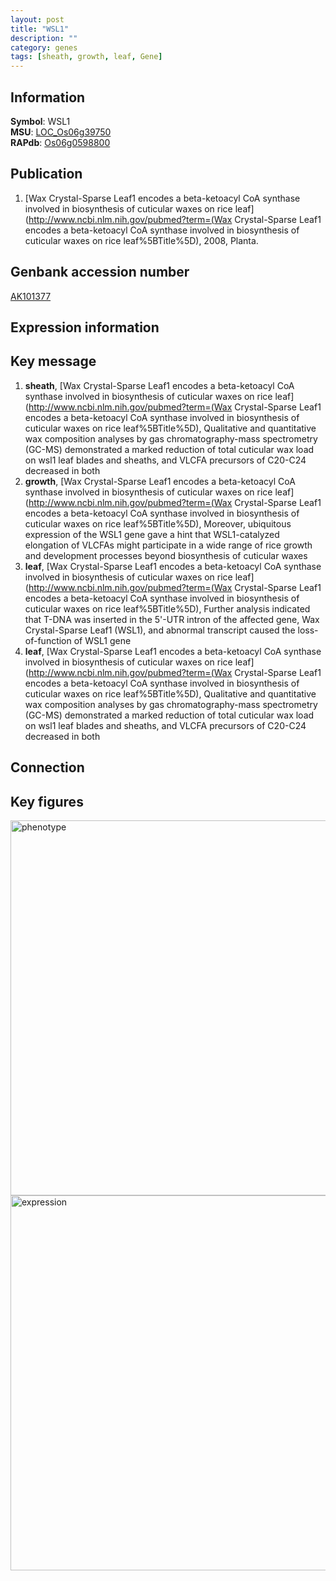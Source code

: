 ```yaml
---
layout: post
title: "WSL1"
description: ""
category: genes
tags: [sheath, growth, leaf, Gene]
---
```


## Information
__Symbol__: WSL1  
__MSU__: [LOC_Os06g39750](http://rice.plantbiology.msu.edu/cgi-bin/ORF_infopage.cgi?orf=LOC_Os06g39750)  
__RAPdb__: [Os06g0598800](http://rapdb.dna.affrc.go.jp/viewer/gbrowse_details/irgsp1?name=Os06g0598800)  

## Publication
1. [Wax Crystal-Sparse Leaf1 encodes a beta-ketoacyl CoA synthase involved in biosynthesis of cuticular waxes on rice leaf](http://www.ncbi.nlm.nih.gov/pubmed?term=(Wax Crystal-Sparse Leaf1 encodes a beta-ketoacyl CoA synthase involved in biosynthesis of cuticular waxes on rice leaf%5BTitle%5D), 2008, Planta.

## Genbank accession number
[AK101377](http://www.ncbi.nlm.nih.gov/nuccore/AK101377)

## Expression information

## Key message
1. __sheath__, [Wax Crystal-Sparse Leaf1 encodes a beta-ketoacyl CoA synthase involved in biosynthesis of cuticular waxes on rice leaf](http://www.ncbi.nlm.nih.gov/pubmed?term=(Wax Crystal-Sparse Leaf1 encodes a beta-ketoacyl CoA synthase involved in biosynthesis of cuticular waxes on rice leaf%5BTitle%5D),  Qualitative and quantitative wax composition analyses by gas chromatography-mass spectrometry (GC-MS) demonstrated a marked reduction of total cuticular wax load on wsl1 leaf blades and sheaths, and VLCFA precursors of C20-C24 decreased in both
2. __growth__, [Wax Crystal-Sparse Leaf1 encodes a beta-ketoacyl CoA synthase involved in biosynthesis of cuticular waxes on rice leaf](http://www.ncbi.nlm.nih.gov/pubmed?term=(Wax Crystal-Sparse Leaf1 encodes a beta-ketoacyl CoA synthase involved in biosynthesis of cuticular waxes on rice leaf%5BTitle%5D),  Moreover, ubiquitous expression of the WSL1 gene gave a hint that WSL1-catalyzed elongation of VLCFAs might participate in a wide range of rice growth and development processes beyond biosynthesis of cuticular waxes
3. __leaf__, [Wax Crystal-Sparse Leaf1 encodes a beta-ketoacyl CoA synthase involved in biosynthesis of cuticular waxes on rice leaf](http://www.ncbi.nlm.nih.gov/pubmed?term=(Wax Crystal-Sparse Leaf1 encodes a beta-ketoacyl CoA synthase involved in biosynthesis of cuticular waxes on rice leaf%5BTitle%5D),  Further analysis indicated that T-DNA was inserted in the 5'-UTR intron of the affected gene, Wax Crystal-Sparse Leaf1 (WSL1), and abnormal transcript caused the loss-of-function of WSL1 gene
4. __leaf__, [Wax Crystal-Sparse Leaf1 encodes a beta-ketoacyl CoA synthase involved in biosynthesis of cuticular waxes on rice leaf](http://www.ncbi.nlm.nih.gov/pubmed?term=(Wax Crystal-Sparse Leaf1 encodes a beta-ketoacyl CoA synthase involved in biosynthesis of cuticular waxes on rice leaf%5BTitle%5D),  Qualitative and quantitative wax composition analyses by gas chromatography-mass spectrometry (GC-MS) demonstrated a marked reduction of total cuticular wax load on wsl1 leaf blades and sheaths, and VLCFA precursors of C20-C24 decreased in both

## Connection

## Key figures
<img src="http://ricencode.github.io/images/WSL1.pheno.png" alt="phenotype"  style="width: 600px;"/>

<img src="http://ricencode.github.io/images/WSL1.exp.png" alt="expression"  style="width: 600px;"/>


